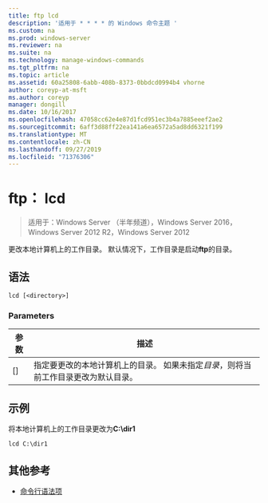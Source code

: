 ```yaml
---
title: ftp lcd
description: '适用于 * * * * 的 Windows 命令主题 '
ms.custom: na
ms.prod: windows-server
ms.reviewer: na
ms.suite: na
ms.technology: manage-windows-commands
ms.tgt_pltfrm: na
ms.topic: article
ms.assetid: 60a25808-6abb-408b-8373-0bbdcd0994b4 vhorne
author: coreyp-at-msft
ms.author: coreyp
manager: dongill
ms.date: 10/16/2017
ms.openlocfilehash: 47058cc62e4e87d1fcd951ec3b4a7885eeef2ae2
ms.sourcegitcommit: 6aff3d88ff22ea141a6ea6572a5ad8dd6321f199
ms.translationtype: MT
ms.contentlocale: zh-CN
ms.lasthandoff: 09/27/2019
ms.locfileid: "71376306"
---
```

# <a name="ftp-lcd"></a>ftp： lcd

>适用于：Windows Server （半年频道），Windows Server 2016，Windows Server 2012 R2，Windows Server 2012

更改本地计算机上的工作目录。 默认情况下，工作目录是启动**ftp**的目录。   
## <a name="syntax"></a>语法  
```  
lcd [<directory>]  
```  
### <a name="parameters"></a>Parameters  
|参数|描述|  
|-------|--------|  
|[<directory>]|指定要更改的本地计算机上的目录。 如果未指定*目录*，则将当前工作目录更改为默认目录。|  
## <a name="BKMK_Examples"></a>示例  
将本地计算机上的工作目录更改为**C:\dir1**  
```  
lcd C:\dir1  
```  
## <a name="additional-references"></a>其他参考  
-   [命令行语法项](command-line-syntax-key.md)  
